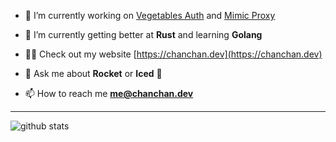 - 🔭 I’m currently working on [Vegetables Auth](https://auth.vegetables.inc) and [Mimic Proxy](https://mimicproxy.io)

- 🌱 I’m currently getting better at **Rust** and learning **Golang**

- 👨‍💻 Check out my website [https://chanchan.dev](https://chanchan.dev)

- 🚀 Ask me about **Rocket** or **Iced** 🧊

- 📫 How to reach me **me@chanchan.dev**

---

<p>
  <img align="left" src="https://github-readme-stats.vercel.app/api?username=chanderlud&show_icons=true&theme=synthwave&locale=en" alt="github stats" />
</p>
